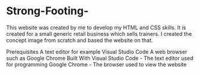# Strong-Footing-
This website was created by me to develop my HTML and CSS skills. It is created for a small generic retail business which sells trainers. I created the concept image from scratch and based the website on that.

Prerequisites
A text editor for example Visual Studio Code
A web browser such as Google Chrome
Built With
Visual Studio Code - The text editor used for programming
Google Chrome - The browser used to view the website
